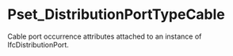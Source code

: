 # Pset_DistributionPortTypeCable

Cable port occurrence attributes attached to an instance of IfcDistributionPort.<!-- end of definition -->
